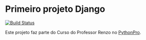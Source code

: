 # Primeiro projeto Django

[![Build Status](https://travis-ci.org/guyrux/django_pythonpro.svg?branch=master)](https://travis-ci.org/guyrux/django_pythonpro)

Este projeto faz parte do Curso do Professor Renzo no [PythonPro](https://www.python.pro.br/).
